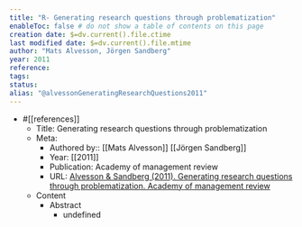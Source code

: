 ```yaml
---
title: "R- Generating research questions through problematization"
enableToc: false # do not show a table of contents on this page
creation date: $=dv.current().file.ctime
last modified date: $=dv.current().file.mtime
author: "Mats Alvesson, Jörgen Sandberg"
year: 2011
reference: 
tags: 
status: 
alias: "@alvessonGeneratingResearchQuestions2011"
---
```


-   #[[references]]
    -   Title: Generating research questions through problematization
    -   Meta:
        -   Authored by:: [[Mats Alvesson]] [[Jörgen Sandberg]]
        -   Year: [[2011]]
        -   Publication: Academy of management review
        -   URL: [Alvesson & Sandberg (2011). Generating research questions through problematization. Academy of management review](https://www.jstor.org/stable/41318000)
    -   Content
        -   Abstract
            -   undefined

